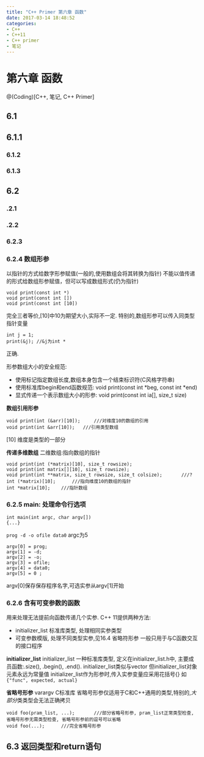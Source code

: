 ```yaml
---
title: "C++ Primer 第六章 函数"
date: 2017-03-14 18:48:52
categories:
- C++
- C++11
- C++ primer
- 笔记
---
```


# 第六章 函数
@(Coding)[C++, 笔记, C++ Primer]
## 6.1
## 6.1.1
### 6.1.2
### 6.1.3
## 6.2
### .2.1
### .2.2
### 6.2.3
### 6.2.4 数组形参
以指针的方式给数字形参赋值(一般的,使用数组会将其转换为指针)
不能以值传递的形式给数组形参赋值，但可以写成数组形式(仍为指针)
```
void print(const int *)
void print(const int [])
void print(const int [10])
```
完全三者等价,[10]中10为期望大小,实际不一定.
特别的,数组形参可以传入同类型指针变量
```
int j = 1;
print(&j); //&j为int *
```
正确.

形参数组大小的安全规范:
- 使用标记指定数组长度,数组本身包含一个结束标识符(C风格字符串)
- 使用标准库begin和end函数规范: void print(const int *beg, const int *end)
- 显式传递一个表示数组大小的形参: void print(const int ia[], size_t size)

**数组引用形参**
```
void print(int (&arr)[10]);		///对维度10的数组的引用
void print(int &arr[10]);	///引用类型数组
```
[10] 维度是类型的一部分

**传递多维数组**
二维数组:指向数组的指针
```
void print(int (*matrix)[10], size_t rowsize);
void print(int matrix[][10], size_t rowsize);
void print(int **matrix, size_t rowsize, size_t colsize);		///?
int (*matrix)[10];		///指向维度10的数组的指针
int *matrix[10];	///指针数组
```

### 6.2.5 main: 处理命令行选项
```
int main(int argc, char argv[])
{...}
```
`prog -d -o ofile data0`
argc为5
```
argv[0] = prog;
argv[1] = -d;
argv[2] = -o;
argv[3] = ofile;
argv[4] = data0;
argv[5] = 0 ;
```
argv[0]保存保存程序名字,可选实参从argv[1]开始

### 6.2.6 含有可变参数的函数
用来处理无法提前向函数传递几个实参.
C++ 11提供两种方法:
- initializer_list 标准库类型, 处理相同实参类型
- 可变参数模版, 处理不同类型实参,见16.4
省略符形参 一般只用于与C函数交互的接口程序

**initializer_list**
initializer_list 一种标准库类型, 定义在initializer_list.h中, 主要成员函数:.size(), .begin(), .end().
initializer_list类似与vector 但initializer_list对象元素永远为常量值
initializer_list作为形参时,传入实参变量应采用花括号{}
如`{"func", expected, actual}`

**省略号形参**
varargv C标准库
省略号形参仅适用于C和C++通用的类型,特别的,*大部分*类类型会无法正确拷贝
```
void foo(pram_list, ...);		///部分省略号形参, pram_list正常类型检查, 省略号形参无需类型检查, 省略号形参前的逗号可以省略
void foo(...);		///完全省略号形参
```

## 6.3 返回类型和return语句


